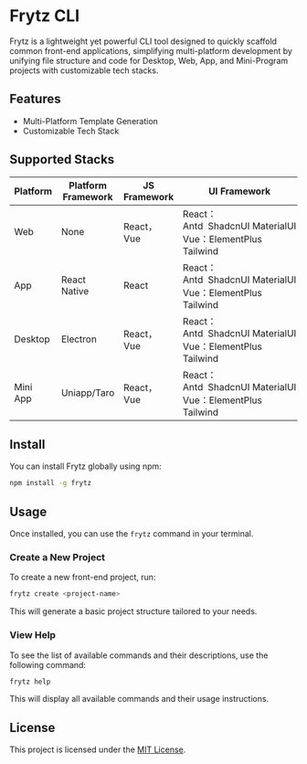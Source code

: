 # Frytz CLI

Frytz is a lightweight yet powerful CLI tool designed to quickly scaffold common front-end applications, simplifying multi-platform development by unifying file structure and code for Desktop, Web, App, and Mini-Program projects with customizable tech stacks.

## Features

- Multi-Platform Template Generation
- Customizable Tech Stack

## Supported Stacks

| Platform | Platform Framework | JS Framework | UI Framework                                                            |
| -------- | ------------------ | ------------ | ----------------------------------------------------------------------- |
| Web      | None               | React，Vue   | React：Antd  ShadcnUI MaterialUI<br />Vue：ElementPlus<br />Tailwind |
| App      | React Native       | React        | React：Antd  ShadcnUI MaterialUI<br />Vue：ElementPlus<br />Tailwind |
| Desktop  | Electron           | React，Vue   | React：Antd  ShadcnUI MaterialUI<br />Vue：ElementPlus<br />Tailwind |
| Mini App | Uniapp/Taro        | React，Vue   | React：Antd  ShadcnUI MaterialUI<br />Vue：ElementPlus<br />Tailwind |

## Install

You can install Frytz globally using npm:

```bash
npm install -g frytz
```

## Usage

Once installed, you can use the `frytz` command in your terminal.

### Create a New Project

To create a new front-end project, run:

```bash
frytz create <project-name>
```

This will generate a basic project structure tailored to your needs.

### View Help

To see the list of available commands and their descriptions, use the following command:

```bash
frytz help
```

This will display all available commands and their usage instructions.

## License

This project is licensed under the [MIT License](https://opensource.org/licenses/MIT).

